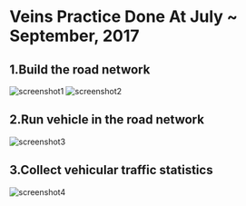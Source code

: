 # **Veins Practice** Done At July ~ September, 2017

## 1.Build the road network 
![screenshot1](https://github.com/HyunJunKwon/GraduationProject/blob/master/veinsPractice/pictures/1.png?raw=true)
![screenshot2](https://github.com/HyunJunKwon/GraduationProject/blob/master/veinsPractice/pictures/2.png?raw=true)

## 2.Run vehicle in the road network
![screenshot3](https://github.com/HyunJunKwon/GraduationProject/blob/master/veinsPractice/pictures/3.png?raw=true)

## 3.Collect vehicular traffic statistics
![screenshot4](https://github.com/HyunJunKwon/GraduationProject/blob/master/veinsPractice/pictures/4.png?raw=true)

